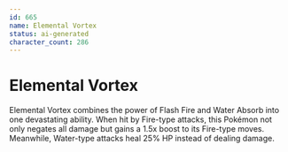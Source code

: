```yaml
---
id: 665
name: Elemental Vortex
status: ai-generated
character_count: 286
---
```


# Elemental Vortex

Elemental Vortex combines the power of Flash Fire and Water Absorb into one devastating ability. When hit by Fire-type attacks, this Pokémon not only negates all damage but gains a 1.5x boost to its Fire-type moves. Meanwhile, Water-type attacks heal 25% HP instead of dealing damage.